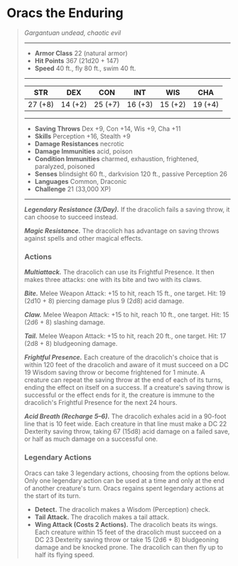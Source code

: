 # Oracs the Enduring
>*Gargantuan undead, chaotic evil*
>___
>- **Armor Class** 22 (natural armor)
>- **Hit Points** 367 (21d20 + 147)
>- **Speed** 40 ft., fly 80 ft., swim 40 ft.
>___
>|STR|DEX|CON|INT|WIS|CHA|
>|:---:|:---:|:---:|:---:|:---:|:---:|
>|27 (+8)|14 (+2)|25 (+7)|16 (+3)|15 (+2)|19 (+4)|
>___
>- **Saving Throws** Dex +9, Con +14, Wis +9, Cha +11
>- **Skills** Perception +16, Stealth +9
>- **Damage Resistances** necrotic
>- **Damage Immunities** acid, poison
>- **Condition Immunities** charmed, exhaustion, frightened, paralyzed, poisoned
>- **Senses** blindsight 60 ft., darkvision 120 ft., passive Perception 26
>- **Languages** Common, Draconic
>- **Challenge** 21 (33,000 XP)
>___
>***Legendary Resistance (3/Day).*** If the dracolich fails a saving throw, it can choose to succeed instead.  
>
>***Magic Resistance.*** The dracolich has advantage on saving throws against spells and other magical effects.  
>
>### Actions
>***Multiattack.*** The dracolich can use its Frightful Presence. It then makes three attacks: one with its bite and two with its claws.  
>
>***Bite.*** Melee Weapon Attack: +15 to hit, reach 15 ft., one target. Hit: 19 (2d10 + 8) piercing damage plus 9 (2d8) acid damage.  
>
>***Claw.*** Melee Weapon Attack: +15 to hit, reach 10 ft., one target. Hit: 15 (2d6 + 8) slashing damage.  
>
>***Tail.*** Melee Weapon Attack: +15 to hit, reach 20 ft., one target. Hit: 17 (2d8 + 8) bludgeoning damage.  
>
>***Frightful Presence.*** Each creature of the dracolich's choice that is within 120 feet of the dracolich and aware of it must succeed on a DC 19 Wisdom saving throw or become frightened for 1 minute. A creature can repeat the saving throw at the end of each of its turns, ending the effect on itself on a success. If a creature's saving throw is successful or the effect ends for it, the creature is immune to the dracolich's Frightful Presence for the next 24 hours.  
>
>***Acid Breath (Recharge 5–6).*** The dracolich exhales acid in a 90-foot line that is 10 feet wide. Each creature in that line must make a DC 22 Dexterity saving throw, taking 67 (15d8) acid damage on a failed save, or half as much damage on a successful one.  
>
>### Legendary Actions
>Oracs can take 3 legendary actions, choosing from the options below. Only one legendary action can be used at a time and only at the end of another creature's turn. Oracs regains spent legendary actions at the start of its turn.
>
>- **Detect.** The dracolich makes a Wisdom (Perception) check.
>- **Tail Attack.** The dracolich makes a tail attack.
>- **Wing Attack (Costs 2 Actions).** The dracolich beats its wings. Each creature within 15 feet of the dracolich must succeed on a DC 23 Dexterity saving throw or take 15 (2d6 + 8) bludgeoning damage and be knocked prone. The dracolich can then fly up to half its flying speed.